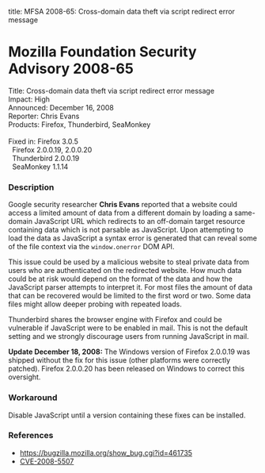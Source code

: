 title: MFSA 2008-65: Cross-domain data theft via script redirect error message

<h1>Mozilla Foundation Security Advisory 2008-65</h1>

<p>
<span class="label">Title:</span>      Cross-domain data theft via script redirect error message<br/>
<span class="label">Impact:</span>     High<br/>
<span class="label">Announced:</span>  December 16, 2008<br/>
<span class="label">Reporter:</span>   Chris Evans<br/>
<span class="label">Products:</span>   Firefox, Thunderbird, SeaMonkey<br/>
<br/>
<span class="label">Fixed in:</span>   Firefox 3.0.5<br/>
<span class="label">&#160;</span>      Firefox 2.0.0.19, 2.0.0.20<br/>
<span class="label">&#160;</span>      Thunderbird 2.0.0.19<br/>
<span class="label">&#160;</span>      SeaMonkey 1.1.14<br/>
</p>


<h3>Description</h3>

<p>Google security researcher <strong>Chris Evans</strong> reported that a
website could access a limited amount of data from a different domain by
loading a same-domain JavaScript URL which redirects to an off-domain
target  resource containing data
which is not parsable as JavaScript.  Upon attempting to load the data as
JavaScript a syntax error is generated that can reveal some of the file
context via the <code>window.onerror</code> DOM API.</p>

<p>This issue could be used by a malicious website to steal private data
from users who are authenticated on the redirected website. How much
data could be at risk would depend on the format of the data and how
the JavaScript parser attempts to interpret it. For most files the
amount of data that can be recovered would be limited to the first
word or two. Some data files might allow deeper probing with
repeated loads.</p>

<p class="note">Thunderbird shares the browser engine with Firefox and
could be vulnerable if JavaScript were to be enabled in mail. This is
not the default setting and we strongly discourage users from running
JavaScript in mail.</p>

<p><b>Update December 18, 2008:</b> The Windows version of Firefox
2.0.0.19 was shipped without the fix for this issue (other platforms
were correctly patched). Firefox 2.0.0.20 has been released on Windows
to correct this oversight.</p>

<h3>Workaround</h3>

<p>Disable JavaScript until a version containing these fixes can be
installed.</p>

<h3>References</h3>

<ul>
  <li><a href="https://bugzilla.mozilla.org/show_bug.cgi?id=461735">https://bugzilla.mozilla.org/show_bug.cgi?id=461735</a></li>
  <li><a class="ex-ref" href="http://cve.mitre.org/cgi-bin/cvename.cgi?name=CVE-2008-5507">CVE-2008-5507</a></li>
</ul>




